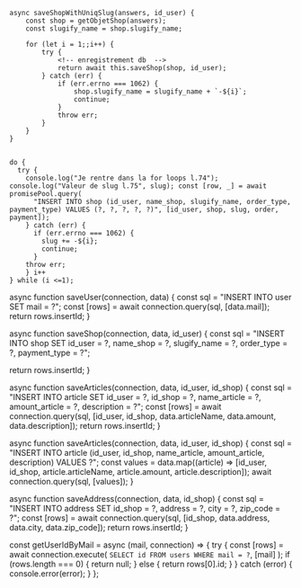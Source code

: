     async saveShopWithUniqSlug(answers, id_user) {
        const shop = getObjetShop(answers);
        const slugify_name = shop.slugify_name;

        for (let i = 1;;i++) {
            try {
                <!-- enregistrement db  -->
                return await this.saveShop(shop, id_user);
            } catch (err) {
                if (err.errno === 1062) {
                    shop.slugify_name = slugify_name + `-${i}`;
                    continue;
                }
                throw err;
            }
        }
    }


    do { 
      try { 
        console.log("Je rentre dans la for loops l.74"); console.log("Valeur de slug l.75", slug); const [row, _] = await promisePool.query( 
          "INSERT INTO shop (id_user, name_shop, slugify_name, order_type, payment_type) VALUES (?, ?, ?, ?, ?)", [id_user, shop, slug, order, payment]); 
        } catch (err) { 
          if (err.errno === 1062) { 
            slug += -${i}; 
            continue; 
          } 
        throw err; 
        } i++ 
    } while (i <=1);




async function saveUser(connection, data) {
  const sql = "INSERT INTO user SET mail = ?";
  const [rows] = await connection.query(sql, [data.mail]);
  return rows.insertId;
}

async function saveShop(connection, data, id_user) {
  const sql = "INSERT INTO shop SET id_user = ?, name_shop = ?, slugify_name = ?, order_type = ?, payment_type = ?";
  
  return rows.insertId;
}

async function saveArticles(connection, data, id_user, id_shop) {
  const sql = "INSERT INTO article SET id_user = ?, id_shop = ?, name_article = ?, amount_article = ?, description = ?";
  const [rows] = await connection.query(sql, [id_user, id_shop, data.articleName, data.amount, data.description]);
  return rows.insertId;
}

async function saveArticles(connection, data, id_user, id_shop) {
  const sql = "INSERT INTO article (id_user, id_shop, name_article, amount_article, description) VALUES ?";
  const values = data.map((article) => [id_user, id_shop, article.articleName, article.amount, article.description]);
  await connection.query(sql, [values]);
}

async function saveAddress(connection, data, id_shop) {
  const sql = "INSERT INTO address SET id_shop = ?, address = ?, city = ?, zip_code = ?";
  const [rows] = await connection.query(sql, [id_shop, data.address, data.city, data.zip_code]);
  return rows.insertId;
}


const getUserIdByMail = async (mail, connection) => {
    try {
        const [rows] = await connection.execute(
            `SELECT id FROM users WHERE mail = ?`,
            [mail]
        );
        if (rows.length === 0) {
            return null;
        } else {
            return rows[0].id;
        }
    } catch (error) {
        console.error(error);
    }
};




